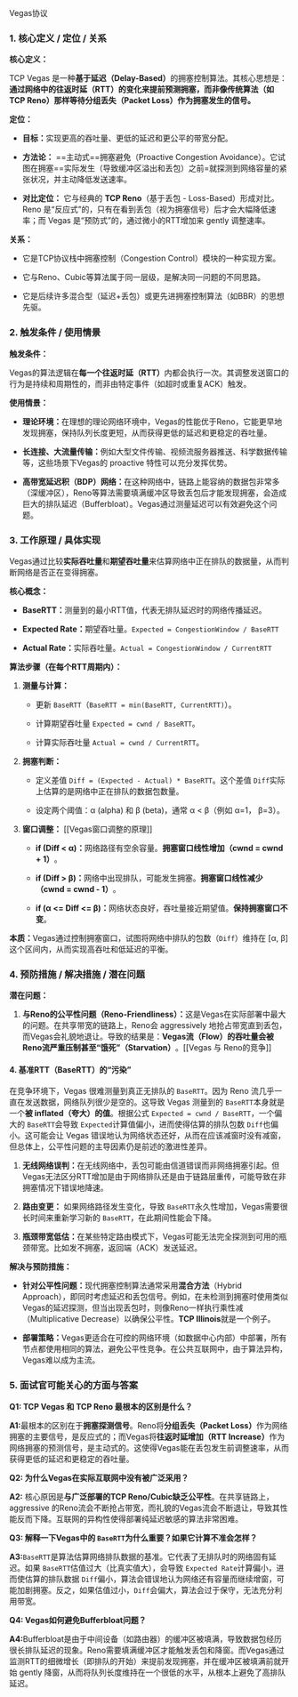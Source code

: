 Vegas协议

### 1. 核心定义 / 定位 / 关系

​**核心定义：​**​

TCP Vegas 是一种**基于延迟（Delay-Based）​**​ 的拥塞控制算法。其核心思想是：​**通过网络中的往返时延（RTT）的变化来提前预测拥塞，而非像传统算法（如TCP Reno）那样等待分组丢失（Packet Loss）作为拥塞发生的信号。​**​

​**定位：​**​

- ​**目标：​**​ 实现更高的吞吐量、更低的延迟和更公平的带宽分配。
    
- ​**方法论：​**​ ==主动式==拥塞避免（Proactive Congestion Avoidance）。它试图在拥塞==实际发生（导致缓冲区溢出和丢包）之前=就探测到网络容量的紧张状况，并主动降低发送速率。
    
- ​**对比定位：​**​ 它与经典的 ​**TCP Reno**​（基于丢包 - Loss-Based）形成对比。Reno 是“反应式”的，只有在看到丢包（视为拥塞信号）后才会大幅降低速率；而 Vegas 是“预防式”的，通过微小的RTT增加来 gently 调整速率。
    

​**关系：​**​

- 它是TCP协议栈中拥塞控制（Congestion Control）模块的一种实现方案。
    
- 它与Reno、Cubic等算法属于同一层级，是解决同一问题的不同思路。
    
- 它是后续许多混合型（延迟+丢包）或更先进拥塞控制算法（如BBR）的思想先驱。
    

### 2. 触发条件 / 使用情景

​**触发条件：​**​

Vegas的算法逻辑在**每一个往返时延（RTT）​**​ 内都会执行一次。其调整发送窗口的行为是持续和周期性的，而非由特定事件（如超时或重复ACK）触发。

​**使用情景：​**​

- ​**理论环境：​**​ 在理想的理论网络环境中，Vegas的性能优于Reno，它能更早地发现拥塞，保持队列长度更短，从而获得更低的延迟和更稳定的吞吐量。
    
- ​**长连接、大流量传输：​**​ 例如大型文件传输、视频流服务器推送、科学数据传输等，这些场景下Vegas的 proactive 特性可以充分发挥优势。
    
- ​**高带宽延迟积（BDP）网络：​**​ 在这种网络中，链路上能容纳的数据包非常多（深缓冲区），Reno等算法需要填满缓冲区导致丢包后才能发现拥塞，会造成巨大的排队延迟（Bufferbloat）。Vegas通过测量延迟可以有效避免这个问题。
    

### 3. 工作原理 / 具体实现

Vegas通过比较**实际吞吐量**和**期望吞吐量**来估算网络中正在排队的数据量，从而判断网络是否正在变得拥塞。

​**核心概念：​**​

- ​**BaseRTT：​**​ 测量到的最小RTT值，代表无排队延迟时的网络传播延迟。
    
- ​**Expected Rate：​**​ 期望吞吐量。`Expected = CongestionWindow / BaseRTT`
    
- ​**Actual Rate：​**​ 实际吞吐量。`Actual = CongestionWindow / CurrentRTT`
    

​**算法步骤（在每个RTT周期内）：​**​

1. ​**测量与计算：​**​
    
    - 更新 `BaseRTT`（`BaseRTT = min(BaseRTT, CurrentRTT)`）。
        
    - 计算期望吞吐量 `Expected = cwnd / BaseRTT`。
        
    - 计算实际吞吐量 `Actual = cwnd / CurrentRTT`。
        
    
2. ​**拥塞判断：​**​
    
    - 定义差值 `Diff = (Expected - Actual) * BaseRTT`。这个差值 `Diff`实际上估算的是网络中正在排队的数据包数量。
        
    - 设定两个阈值：α (alpha) 和 β (beta)，通常 α < β（例如 α=1， β=3）。
        
    
3. ​**窗口调整：​** [[Vegas窗口调整的原理]]​
	    
    - ​**if (Diff < α)：​**​ 网络路径有空余容量。​**拥塞窗口线性增加（cwnd = cwnd + 1）​**。
        
    - ​**if (Diff > β)：​**​ 网络中出现排队，可能发生拥塞。​**拥塞窗口线性减少（cwnd = cwnd - 1）​**。
        
    - ​**if (α <= Diff <= β)：​**​ 网络状态良好，吞吐量接近期望值。​**保持拥塞窗口不变**。
        
    

​**本质：​**​ Vegas通过控制拥塞窗口，试图将网络中排队的包数（`Diff`）维持在 [α, β] 这个区间内，从而实现高吞吐和低延迟的平衡。

### 4. 预防措施 / 解决措施 / 潜在问题

​**潜在问题：​**​

1. ​**与Reno的公平性问题（Reno-Friendliness）：​**​ 这是Vegas在实际部署中最大的问题。在共享带宽的链路上，Reno会 aggressively 地抢占带宽直到丢包，而Vegas会礼貌地退让。导致的结果是：​**Vegas流（Flow）的吞吐量会被Reno流严重压制甚至“饿死”（Starvation）​**。[[​Vegas 与 Reno的竞争]]
    
        
    

#### 4. 基准RTT（BaseRTT）的“污染”

在竞争环境下，Vegas 很难测量到真正无排队的 `BaseRTT`。因为 Reno 流几乎一直在发送数据，网络队列很少是空的。这导致 Vegas 测量到的 `BaseRTT`本身就是一个**被 inflated（夸大）的值**。根据公式 `Expected = cwnd / BaseRTT`，一个偏大的 `BaseRTT`会导致 `Expected`计算值偏小，进而使得估算的排队包数 `Diff`也偏小。这可能会让 Vegas 错误地认为网络状态还好，从而在应该减窗时没有减窗，但总体上，公平性问题的主导因素仍是前述的激进性差异。
1. ​**无线网络误判：​**​ 在无线网络中，丢包可能由信道错误而非网络拥塞引起。但Vegas无法区分RTT增加是由于网络排队还是由于链路层重传，可能导致在非拥塞情况下错误地降速。
    
2. ​**路由变更：​**​ 如果网络路径发生变化，导致 `BaseRTT`永久性增加，Vegas需要很长时间来重新学习新的 `BaseRTT`，在此期间性能会下降。
    
3. ​**瓶颈带宽低估：​**​ 在某些特定路由模式下，Vegas可能无法完全探测到可用的瓶颈带宽。比如发不拥塞，返回端（ACK）发送延迟。
    

​**解决与预防措施：​**​

- ​**针对公平性问题：​**​ 现代拥塞控制算法通常采用**混合方法**​（Hybrid Approach），即同时考虑延迟和丢包信号。例如，在未检测到拥塞时使用类似Vegas的延迟探测，但当出现丢包时，则像Reno一样执行乘性减（Multiplicative Decrease）以确保公平性。​**TCP Illinois**​ 就是一个例子。
    
- ​**部署策略：​**​ Vegas更适合在可控的网络环境（如数据中心内部）中部署，所有节点都使用相同的算法，避免公平性竞争。在公共互联网中，由于算法异构，Vegas难以成为主流。
    

### 5. 面试官可能关心的方面与答案

​**Q1: TCP Vegas 和 TCP Reno 最根本的区别是什么？​**​

​**A1:​**​ 最根本的区别在于**拥塞探测信号**。Reno将**分组丢失（Packet Loss）​**​ 作为网络拥塞的主要信号，是反应式的；而Vegas将**往返时延增加（RTT Increase）​**​ 作为网络拥塞的预测信号，是主动式的。这使得Vegas能在丢包发生前调整速率，从而获得更低的延迟和更稳定的吞吐量。

​**Q2: 为什么Vegas在实际互联网中没有被广泛采用？​**​

​**A2:​**​ 核心原因是**与广泛部署的TCP Reno/Cubic缺乏公平性**。在共享链路上， aggressive 的Reno流会不断抢占带宽，而礼貌的Vegas流会不断退让，导致其性能反而下降。互联网的异构性使得部署纯延迟敏感的算法非常困难。

​**Q3: 解释一下Vegas中的 `BaseRTT`为什么重要？如果它计算不准会怎样？​**​

​**A3:​**​ `BaseRTT`是算法估算网络排队数据的基准。它代表了无排队时的网络固有延迟。如果 `BaseRTT`估值过大（比真实值大），会导致 `Expected Rate`计算偏小，进而使估算的排队数据 `Diff`偏小，算法会错误地认为网络还有容量而继续增窗，可能加剧拥塞。反之，如果估值过小，`Diff`会偏大，算法会过于保守，无法充分利用带宽。

​**Q4: Vegas如何避免Bufferbloat问题？​**​

​**A4:​**​ Bufferbloat是由于中间设备（如路由器）的缓冲区被填满，导致数据包经历很长排队延迟的现象。Reno需要填满缓冲区才能触发丢包和降窗。而Vegas通过监测RTT的细微增长（即排队的开始）来提前发现拥塞，并在缓冲区被填满前就开始 gently 降窗，从而将队列长度维持在一个很低的水平，从根本上避免了高排队延迟。

